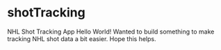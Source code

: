 # shotTracking
NHL Shot Tracking App
Hello World! Wanted to build something to make tracking NHL shot data a bit easier. Hope this helps.
